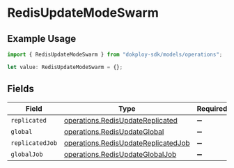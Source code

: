 # RedisUpdateModeSwarm

## Example Usage

```typescript
import { RedisUpdateModeSwarm } from "dokploy-sdk/models/operations";

let value: RedisUpdateModeSwarm = {};
```

## Fields

| Field                                                                                      | Type                                                                                       | Required                                                                                   | Description                                                                                |
| ------------------------------------------------------------------------------------------ | ------------------------------------------------------------------------------------------ | ------------------------------------------------------------------------------------------ | ------------------------------------------------------------------------------------------ |
| `replicated`                                                                               | [operations.RedisUpdateReplicated](../../models/operations/redisupdatereplicated.md)       | :heavy_minus_sign:                                                                         | N/A                                                                                        |
| `global`                                                                                   | [operations.RedisUpdateGlobal](../../models/operations/redisupdateglobal.md)               | :heavy_minus_sign:                                                                         | N/A                                                                                        |
| `replicatedJob`                                                                            | [operations.RedisUpdateReplicatedJob](../../models/operations/redisupdatereplicatedjob.md) | :heavy_minus_sign:                                                                         | N/A                                                                                        |
| `globalJob`                                                                                | [operations.RedisUpdateGlobalJob](../../models/operations/redisupdateglobaljob.md)         | :heavy_minus_sign:                                                                         | N/A                                                                                        |